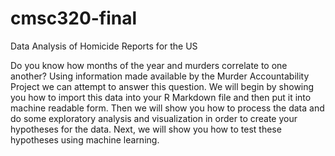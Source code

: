 # cmsc320-final
Data Analysis of Homicide Reports for the US

Do you know how months of the year and murders correlate to one another? Using information made available by the Murder Accountability Project we can attempt to answer this question. We will begin by showing you how to import this data into your R Markdown file and then put it into machine readable form. Then we will show you how to process the data and do some exploratory analysis and visualization in order to create your hypotheses for the data. Next, we will show you how to test these hypotheses using machine learning.
